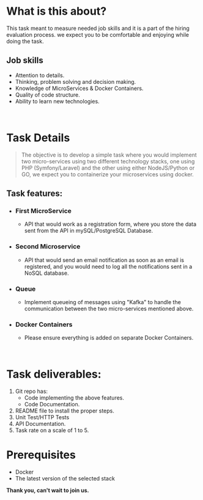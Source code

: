 # What is this about?
This task meant to measure needed job skills and it is a part of the hiring evaluation process. we expect you to be comfortable and enjoying while doing the task.
## Job skills
* Attention to details.
* Thinking, problem solving and decision making.
* Knowledge of MicroServices & Docker Containers.
* Quality of code structure.
* Ability to learn new technologies. 

</br>

# Task Details
> The objective is to develop a simple task where you would implement two micro-services using two different technology stacks, one using PHP (Symfony/Laravel) and the other using either NodeJS/Python or GO, we expect you to containerize your microservices using docker.



## Task features:

* ### First MicroService
    * API that would work as a registration form, where you store the data sent from the API in mySQL/PostgreSQL Database.
* ### Second Microservice
    * API that would send an email notification as soon as an email is registered, and you would need to log all the notifications sent in a NoSQL database.
* ### Queue
    * Implement queueing of messages using "Kafka" to handle the communication between the two micro-services mentioned above.
* ### Docker Containers
    * Please ensure everything is added on separate Docker Containers.
</br>

# Task deliverables:
1. Git repo has: 
    * Code implementing the above features.
    * Code Documentation.
2. README file to install the proper steps.
3. Unit Test/HTTP Tests
4. API Documentation.
5. Task rate on a scale of 1 to 5.



# Prerequisites
* Docker
* The latest version of the selected stack

**Thank you, can't wait to join us.** 

